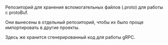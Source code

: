 Репозиторий для хранения вспомогательных файлов (.proto) для работы с protoBuf. 

Они вынесены в отдельный репозиторий, чтобы их было проще импортировать в другие проекты.

Здесь же хранится сгенерированный код для работы gRPC.
